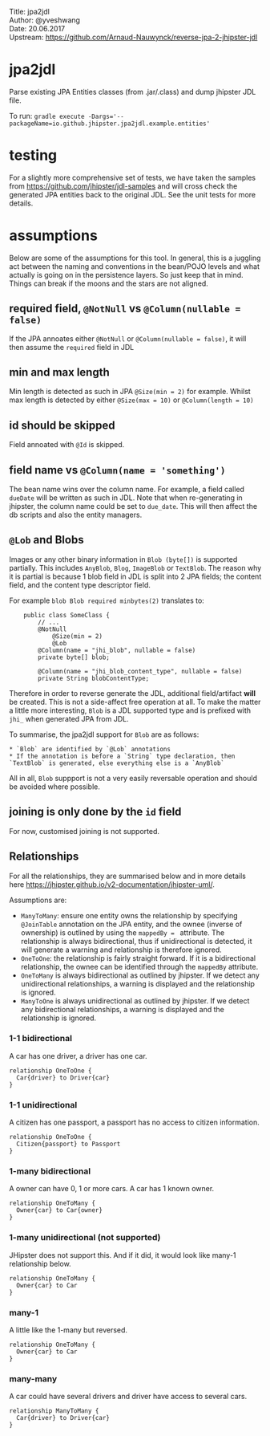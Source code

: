 Title: 		jpa2jdl  
Author: 	@yveshwang  
Date: 		20.06.2017  
Upstream:	https://github.com/Arnaud-Nauwynck/reverse-jpa-2-jhipster-jdl  

# jpa2jdl
Parse existing JPA Entities classes (from .jar/.class) and dump jhipster JDL file.

To run: `gradle execute -Dargs='--packageName=io.github.jhipster.jpa2jdl.example.entities'`
# testing
For a slightly more comprehensive set of tests, we have taken the samples from https://github.com/jhipster/jdl-samples and will cross check the generated JPA entities back to the original JDL. See the unit tests for more details.

# assumptions
Below are some of the assumptions for this tool. In general, this is a juggling act between the naming and conventions in the bean/POJO levels and what actually is going on in the persistence layers. So just keep that in mind. Things can break if the moons and the stars are not aligned.

## required field, `@NotNull` vs `@Column(nullable = false)`
If the JPA annoates either `@NotNull` or `@Column(nullable = false)`, it will then assume the `required` field in JDL

## min and max length
Min length is detected as such in JPA `@Size(min = 2)` for example. Whilst max length is detected by either `@Size(max = 10)` or `@Column(length = 10)`

## id should be skipped
Field annoated with `@Id` is skipped.

## field name vs `@Column(name = 'something')`
The bean name wins over the column name. For example, a field called `dueDate` will be written as such in JDL. Note that when re-generating in jhipster, the column name could be set to `due_date`. This will then affect the db scripts and also the entity managers.

## `@Lob` and Blobs
Images or any other binary information in `Blob (byte[])` is supported partially. This includes `AnyBlob`, `Blog`, `ImageBlob` or `TextBlob`. The reason why it is partial is because 1 blob field in JDL is split into 2 JPA fields; the content field, and the content type descriptor field. 

For example `blob Blob required minbytes(2)` translates to:
```
	public class SomeClass {
		// ...
		@NotNull
	    	@Size(min = 2)
	    	@Lob
		@Column(name = "jhi_blob", nullable = false)
		private byte[] blob;

		@Column(name = "jhi_blob_content_type", nullable = false)
		private String blobContentType;
```
Therefore in order to reverse generate the JDL, additional field/artifact **will** be created. This is not a side-affect free operation at all. To make the matter a little more interesting, `Blob` is a JDL supported type and is prefixed with `jhi_` when generated JPA from JDL. 

To summarise, the jpa2jdl support for `Blob` are as follows:

	* `Blob` are identified by `@Lob` annotations
	* If the annotation is before a `String` type declaration, then `TextBlob` is generated, else everything else is a `AnyBlob`

All in all, `Blob` suppport is not a very easily reversable operation and should be avoided where possible.

## joining is only done by the `id` field
For now, customised joining is not supported.

##  Relationships
For all the relationships, they are summarised below and in more details here https://jhipster.github.io/v2-documentation/jhipster-uml/. 

Assumptions are:

* `ManyToMany`: ensure one entity owns the relationship by specifying `@JoinTable` annotation on the JPA entity, and the ownee (inverse of ownership) is outlined by using the `mappedBy = ` attribute. The relationship is always bidirectional, thus if unidirectional is detected, it will generate a warning and relationship is therefore ignored.
* `OneToOne`: the relationship is fairly straight forward. If it is a bidirectional relationship, the ownee can be identified through the `mappedBy` attribute.
* `OneToMany` is always bidirectional as outlined by jhipster. If we detect any unidirectional relationships, a warning is displayed and the relationship is ignored.
* `ManyToOne` is always unidirectional as outlined by jhipster. If we detect any bidirectional relationships, a warning is displayed and the relationship is ignored.

### 1-1 bidirectional
A car has one driver, a driver has one car.
```
relationship OneToOne {
  Car{driver} to Driver{car}
}
```

### 1-1 unidirectional
A citizen has one passport, a passport has no access to citizen information.
```
relationship OneToOne {
  Citizen{passport} to Passport
}
```

### 1-many bidirectional
A owner can have 0, 1 or more cars. A car has 1 known owner.
```
relationship OneToMany {
  Owner{car} to Car{owner}
}
```

### 1-many unidirectional (not supported)
JHipster does not support this. And if it did, it would look like many-1 relationship below. 
```
relationship OneToMany {
  Owner{car} to Car
}
```

### many-1
A little like the 1-many but reversed.
```
relationship OneToMany {
  Owner{car} to Car
}
```

### many-many
A car could have several drivers and driver have access to several cars.
```
relationship ManyToMany {
  Car{driver} to Driver{car}
}
```
